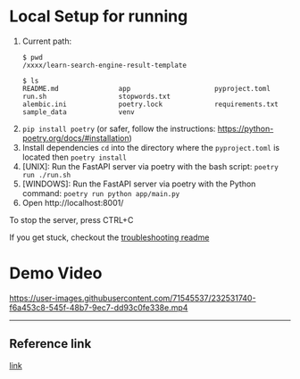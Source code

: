 # Local Setup for running

1. Current path:
    ```shell
    $ pwd
    /xxxx/learn-search-engine-result-template
    
    $ ls
    README.md               app                     pyproject.toml          run.sh                  stopwords.txt
    alembic.ini             poetry.lock             requirements.txt        sample_data             venv
    ```
2. `pip install poetry` (or safer, follow the instructions: https://python-poetry.org/docs/#installation)
3. Install dependencies `cd` into the directory where the `pyproject.toml` is located then `poetry install`
4. [UNIX]: Run the FastAPI server via poetry with the bash script: `poetry run ./run.sh`
5. [WINDOWS]: Run the FastAPI server via poetry with the Python command: `poetry run python app/main.py`
6. Open http://localhost:8001/

To stop the server, press CTRL+C

If you get stuck, checkout the [troubleshooting readme](../troubleshooting/README.md)

# Demo Video

https://user-images.githubusercontent.com/71545537/232531740-f6a453c8-545f-48b7-9ec7-dd93c0fe338e.mp4

---

## Reference link 

[link](https://christophergs.com/tutorials/ultimate-fastapi-tutorial-pt-7-sqlalchemy-database-setup/)
